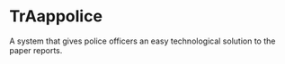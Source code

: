 # TrAappolice
A system that gives police officers an easy technological solution to the paper reports.
